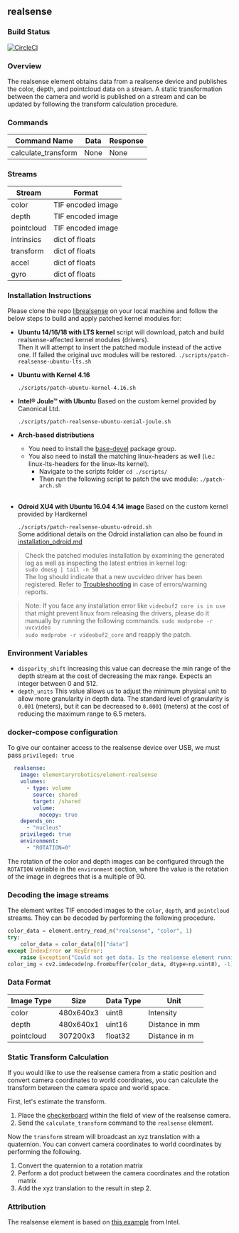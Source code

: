 ## realsense

### Build Status

[![CircleCI](https://circleci.com/gh/elementary-robotics/element-realsense.svg?style=svg&circle-token=381050538b00f6e885ccbc54eb327165be627eef)](https://circleci.com/gh/elementary-robotics/element-realsense)

### Overview
The realsense element obtains data from a realsense device and publishes the color, depth, and pointcloud data on a stream.
A static transformation between the camera and world is published on a stream and can be updated by following the transform calculation procedure.

### Commands
| Command Name           | Data | Response |
| ---------------------- | ---- | -------- |
| calculate_transform    | None | None     |


### Streams
| Stream                 | Format            |
| ---------------------- | ----------------- |
| color                  | TIF encoded image |
| depth                  | TIF encoded image |
| pointcloud             | TIF encoded image |
| intrinsics             | dict of floats    |
| transform              | dict of floats    |
| accel                  | dict of floats    |
| gyro                   | dict of floats    |

### Installation Instructions

Please clone the repo [librealsense](https://github.com/IntelRealSense/librealsense) on your local machine and follow the below steps to build and apply patched kernel modules for: <br />

* **Ubuntu 14/16/18 with LTS kernel**
  script will download, patch and build realsense-affected kernel modules (drivers).<br />
  Then it will attempt to insert the patched module instead of the active one. If failed
  the original uvc modules will be restored. `./scripts/patch-realsense-ubuntu-lts.sh` <br />

* **Ubuntu with Kernel 4.16**

  `./scripts/patch-ubuntu-kernel-4.16.sh`<br />

* **Intel® Joule™ with Ubuntu**
  Based on the custom kernel provided by Canonical Ltd.

  `./scripts/patch-realsense-ubuntu-xenial-joule.sh`<br />
* **Arch-based distributions**
  * You need to install the [base-devel](https://www.archlinux.org/groups/x86_64/base-devel/) package group.
  * You also need to install the matching linux-headers as well (i.e.: linux-lts-headers for the linux-lts kernel).<br />
    * Navigate to the scripts folder  `cd ./scripts/`<br />
    * Then run the following script to patch the uvc module: `./patch-arch.sh`<br /><br />
* **Odroid XU4 with Ubuntu 16.04 4.14 image**
  Based on the custom kernel provided by Hardkernel

  `./scripts/patch-realsense-ubuntu-odroid.sh`<br />
  Some additional details on the Odroid installation can also be found in [installation_odroid.md](https://github.com/IntelRealSense/librealsense/blob/master/doc/installation_odroid.md)

> Check the patched modules installation by examining the generated log as well as inspecting the latest entries in kernel log:<br />
      `sudo dmesg | tail -n 50`<br />
    The log should indicate that a new uvcvideo driver has been registered.
       Refer to [Troubleshooting](#Troubleshooting) in case of errors/warning reports.

> Note: If you face any installation error like `videobuf2 core is in use` that might prevent linux from releasing the drivers, please do it manually by running the following commands.
`sudo modprobe -r uvcvideo` <br/>
`sudo modprobe -r videobuf2_core` and reapply the patch.

### Environment Variables
- `disparity_shift` increasing this value can decrease the min range of the depth stream at the cost of decreasing the max range. Expects an integer between 0 and 512.
- `depth_units` This value allows us to adjust the minimum physical unit to allow more granularity in depth data. The standard level of granularity is `0.001` (meters), but it can be decreased to `0.0001` (meters) at the cost of reducing the maximum range to 6.5 meters.



### docker-compose configuration
To give our container access to the realsense device over USB, we must pass `privileged: true`

```yaml
  realsense:
    image: elementaryrobotics/element-realsense
    volumes:
      - type: volume
        source: shared
        target: /shared
        volume:
          nocopy: true
    depends_on:
      - "nucleus"
    privileged: true
    environment:
      - "ROTATION=0"
```
The rotation of the color and depth images can be configured through the `ROTATION` variable in the `environment` section, where the value is the rotation of the image in degrees that is a multiple of 90.


### Decoding the image streams
The element writes TIF encoded images to the `color`, `depth`, and `pointcloud` streams.
They can be decoded by performing the following procedure.

```python
color_data = element.entry_read_n("realsense", "color", 1)
try:
    color_data = color_data[0]["data"]
except IndexError or KeyError:
    raise Exception("Could not get data. Is the realsense element running?")
color_img = cv2.imdecode(np.frombuffer(color_data, dtype=np.uint8), -1)
```


### Data Format
| Image Type |    Size   | Data Type |       Unit      |
| ---------- | --------- | --------- | --------------- |
| color      | 480x640x3 | uint8     |  Intensity      |
| depth      | 480x640x1 | uint16    | Distance in mm  |
| pointcloud | 307200x3  | float32   | Distance in m   |


### Static Transform Calculation
If you would like to use the realsense camera from a static position and convert camera coordinates to world coordinates, you can calculate the transform between the camera space and world space.

First, let's estimate the transform.
1. Place the [checkerboard](https://raw.githubusercontent.com/elementary-robotics/element-realsense/master/data/checkerboard.png?token=AHgfVAAEjyS03qR-Gb_E2a8Q39t65juDks5b7J0ywA%3D%3D) within the field of view of the realsense camera.
2. Send the `calculate_transform` command to the `realsense` element.

Now the `transform` stream will broadcast an xyz translation with a quaternion. You can convert camera coordinates to world coordinates by performing the following.

1. Convert the quaternion to a rotation matrix
2. Perform a dot product between the camera coordinates and the rotation matrix
3. Add the xyz translation to the result in step 2.

### Attribution
The realsense element is based on [this example](https://github.com/IntelRealSense/librealsense/blob/master/wrappers/python/examples/align-depth2color.py) from Intel.

